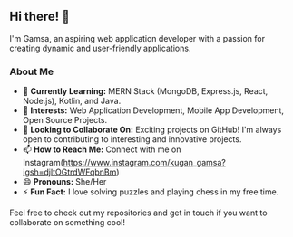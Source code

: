 ## Hi there! 👋

I'm Gamsa, an aspiring web application developer with a passion for creating dynamic and user-friendly applications. 

### About Me
- 🌱 **Currently Learning:** MERN Stack (MongoDB, Express.js, React, Node.js), Kotlin, and Java.
- 👀 **Interests:** Web Application Development, Mobile App Development, Open Source Projects.
- 💞️ **Looking to Collaborate On:** Exciting projects on GitHub! I'm always open to contributing to interesting and innovative projects.
- 📫 **How to Reach Me:** Connect with me on Instagram(https://www.instagram.com/kugan_gamsa?igsh=djltOGtrdWFqbnBm)
- 😄 **Pronouns:** She/Her
- ⚡ **Fun Fact:** I love solving puzzles and playing chess in my free time.

Feel free to check out my repositories and get in touch if you want to collaborate on something cool!
